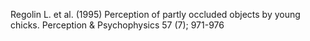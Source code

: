 Regolin L. et al. (1995) Perception of partly occluded objects by young chicks. Perception & Psychophysics 57 (7); 971-976